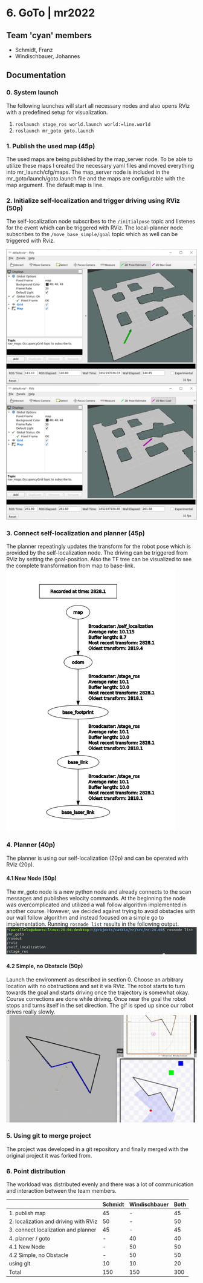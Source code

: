 # 6. GoTo | mr2022


## Team 'cyan' members
* Schmidt, Franz
* Windischbauer, Johannes


## Documentation


### 0. System launch
The following launches will start all necessary nodes and also opens RViz with a predefined setup for visualization.

1. `roslaunch stage_ros world.launch world:=line.world`
2. `roslaunch mr_goto goto.launch`


### 1. Publish the used map (45p)
The used maps are being published by the map_server node. To be able to utilize these maps I created the necessary yaml files and moved everything into mr_launch/cfg/maps.
The map_server node is included in the mr_goto/launch/goto.launch file and the maps are configurable with the map argument. The default map is line.


### 2. Initialize self-localization and trigger driving using RViz (50p)
The self-localization node subscribes to the `/initialpose` topic and listenes for the event which can be triggered with RViz. The local-planner node subscribes to the `/move_base_simple/goal` topic which as well can be triggered with Rviz.

![image-20220510173730920](./img/image-20220510173730920.png)
![image-20220510173923147](./img/image-20220510173923147.png)


### 3. Connect self-localization and planner (45p)
The planner repeatingly updates the transform for the robot pose which is provided by the self-localization node. The driving can be triggered from RViz by setting the goal-position. Also the TF tree can be visualized to see the complete transformation from map to base-link.
![tf_tree](./img/tf_tree.png)


### 4. Planner (40p)
The planner is using our self-localization (20p) and can be operated with RViz (20p).


#### 4.1 New Node (50p)
The mr_goto node is a new python node and already connects to the scan messages and publishes velocity commands. At the beginning the node was overcomplicated and utilized a wall follow algorithm implemented in another course. However, we decided against trying to avoid obstacles with our wall follow algorithm and instead focused on a simple go to implementation.
Running `rosnode list` results in the following output.
![rosnode_list](./img/rosnode_list.png)


#### 4.2 Simple, no Obstacle (50p)
Launch the environment as described in section 0. Choose an arbitrary location with no obstructions and set it via RViz. The robot starts to turn towards the goal and starts driving once the trajectory is somewhat okay. Course corrections are done while driving. Once near the goal the robot stops and turns itself in the set direction. The gif is sped up since our robot drives really slowly.
![goto](./img/goto.gif)


### 5. Using git to merge project
The project was developed in a git repository and finally merged with the original project it was forked from.


### 6. Point distribution
The workload was distributed evenly and there was a lot of communication and interaction between the team members.

|                                       | Schmidt | Windischbauer | Both |
| ------------------------------------- | ------- | ------------- | ---- |
| 1. publish map                        | 45      | -             | 45   |
| 2. localization and driving with RViz | 50      | -             | 50   |
| 3. connect localization and planner   | 45      | -             | 45   |
| 4. planner / goto                     | -       | 40            | 40   |
| 4.1 New Node                          | -       | 50            | 50   |
| 4.2 Simple, no Obstacle               | -       | 50            | 50   |
| using git                             | 10      | 10            | 20   |
| Total                                 | 150     | 150           | 300  |







